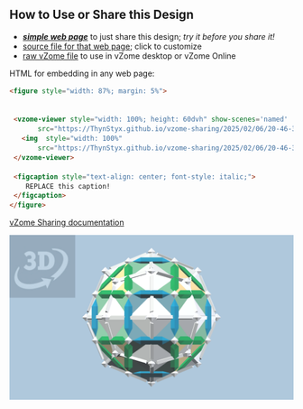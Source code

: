 
## How to Use or Share this Design

 - [***simple web page***](<https://ThynStyx.github.io/vzome-sharing/2025/02/06/20-46-36-Root2-Rhombicuboctahedron/>) to just share this design; *try it before you share it!*
 - [source file for that web page](<https://github.com/ThynStyx/vzome-sharing/edit/main/2025/02/06/20-46-36-Root2-Rhombicuboctahedron/index.md>); click to customize
 - [raw vZome file](<https://raw.githubusercontent.com/ThynStyx/vzome-sharing/main/2025/02/06/20-46-36-Root2-Rhombicuboctahedron/Root2-Rhombicuboctahedron.vZome>) to use in vZome desktop or vZome Online
 
 HTML for embedding in any web page:
 ```html
<figure style="width: 87%; margin: 5%">
  
  
  <vzome-viewer style="width: 100%; height: 60dvh" show-scenes='named'
        src="https://ThynStyx.github.io/vzome-sharing/2025/02/06/20-46-36-Root2-Rhombicuboctahedron/Root2-Rhombicuboctahedron.vZome" >
    <img  style="width: 100%"
        src="https://ThynStyx.github.io/vzome-sharing/2025/02/06/20-46-36-Root2-Rhombicuboctahedron/Root2-Rhombicuboctahedron.png" >
  </vzome-viewer>

  <figcaption style="text-align: center; font-style: italic;">
     REPLACE this caption!
  </figcaption>
</figure>

 ```

[vZome Sharing documentation](https://vzome.github.io/vzome/sharing.html#how-it-works)

![Image](<Root2-Rhombicuboctahedron.png>)

